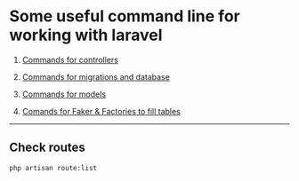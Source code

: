 # Some useful command line for working with laravel

1. [Commands for controllers](./Controller.md)

2. [Commands for migrations and database](./MigrationAndDB.md)

3. [Commands for models](./Model.md)

4. [Comands for Faker & Factories to fill tables](./FakerAndFactories.md)

---
## Check routes

```
php artisan route:list
```





